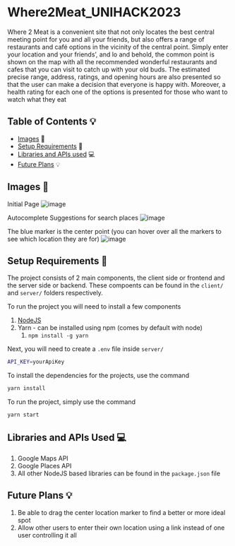 # Where2Meat_UNIHACK2023
Where 2 Meat is a convenient site that not only locates the best central meeting point for you and all your friends, but also offers a range of restaurants and café options in the vicinity of the central point. Simply enter your location and your friends’, and lo and behold, the common point is shown on the map with all the recommended wonderful restaurants and cafes that you can visit to catch up with your old buds. The estimated precise range, address, ratings, and opening hours are also presented so that the user can make a decision that everyone is happy with. Moreover, a health rating for each one of the options is presented for those who want to watch what they eat

## Table of Contents :bulb:

- [Images](#images) :file_folder:
- [Setup Requirements](#setup) :rocket:
- [Libraries and APIs used](#libraries) :computer:
- [Future Plans](#plans) :bulb:

<a name="images"></a>

## Images :file_folder:

Initial Page
![image](https://user-images.githubusercontent.com/64310471/222941549-a5c91b25-09c6-48a3-8a21-8501a06adac0.png)

Autocomplete Suggestions for search places
![image](https://user-images.githubusercontent.com/64310471/222941585-f6fddf99-46db-4b70-a7d6-8ecc21e915fe.png)

The blue marker is the center point (you can hover over all the markers to see which location they are for)
![image](https://user-images.githubusercontent.com/64310471/222941674-2d7cdc3e-2077-4279-b666-e038869c812c.png)


<a name="setup"></a>

## Setup Requirements :rocket:

The project consists of 2 main components, the client side or frontend and the server side or backend. These compoents can be found in the `client/` and `server/` folders respectively.

To run the project you will need to install a few components

1. [NodeJS](https://nodejs.org/en/)
2. Yarn - can be installed using npm (comes by default with node)
   1. `npm install -g yarn`

Next, you will need to create a `.env` file inside `server/`

```bash
API_KEY=yourApiKey
```

To install the dependencies for the projects, use the command

```bash
yarn install
```

To run the project, simply use the command

```bash
yarn start
```

<a name="libraries"></a>

## Libraries and APIs Used :computer:

1. Google Maps API
2. Google Places API
3. All other NodeJS based libraries can be found in the `package.json` file

<a name="plans"></a>
## Future Plans :bulb:

1. Be able to drag the center location marker to find a better or more ideal spot
2. Allow other users to enter their own location using a link instead of one user controlling it all
